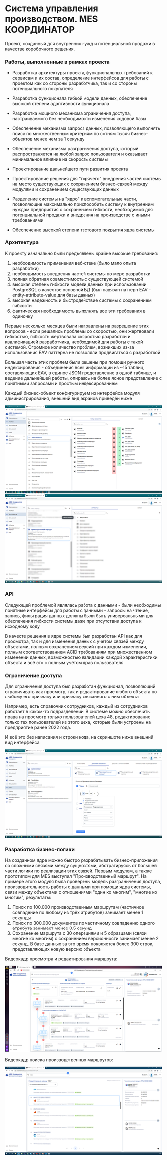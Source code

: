 # Система управления производством. MES КООРДИНАТОР

Проект, созданный для внутренних нужд и потенциальной продажи в качестве коробочного решения.

### Работы, выполненные в рамках проекта

* Разработка архитектуры проекта, функциональных требований к сервисам и их состав, определение интерфейсов для работы с проектом как со стороны разработчика, так и со стороны потенциального покупателя

* Разработка функционала гибкой модели данных, обеспечение высокой степени адаптивности функционала  

* Разработка мощного механизма ограничения доступа, настраиваемого без необходимости изменения кодовой базы

* Обеспечение механизма запроса данных, позволяющего выполнять поиск по множественным критериям по сотням тысяч бизнес-объектов менее чем за 1 секунду

* Обеспечение механизма разграничения доступа, который распространяется на любой запрос пользователя и оказывает минимальное влияние на скорость системы

* Проектирование дальнейшего пути развития проекта

* Проектирование решения для "горячего" внедрения частей системы на место существующих с сохранением бизнес-связей между модулями и сохранением существующих данных

* Разделение системы на "ядро" и вспомогательные части, позволяющие максимально приспособить систему к внутренним нуждам предприятия с сохранением гибкости, необходимой для потенциальной продажи и внедрения на производстве с иными требованиями

* Обеспечение высокой степени тестового покрытия ядра системы

### Архитектура

К проекту изначально были предъявлены крайне высокие требования:
1. необходимость применения веб-стеке (было мало опыта разработки)
2. необходимость внедрения частей системы по мере разработки
3. полная обратная совместимость c существующей системой
4. высокая степень гибкости модели данных при использовании PostgreSQL в качестве основной БД (был навязан паттерн EAV - entity-attribute-value для базы данных)
5. высокая надежность и быстродействие системы с сохранением гибкости
6. фактическая необходимость выполнять все эти требования в одиночку 

Первые несколько месяцев были направлены на разрешение этих вопросов - если решались проблемы со скоростью, они жертвовали гибкостью, гибкость жертвовала скоростью разработки и квалификацией разработчика, необходимой для работы с такой системой. Огромное количество проблем, возникших из-за использования EAV паттерна не позволяли продвигаться с разработкой

Большая часть этих проблем были решены при помощи ручного индексирования - объединения всей информации из ~15 таблиц, составляющих EAV, в единое JSON представление в одной таблице, и ведение дальнейшей работы, опираясь на более ясное представление с понятными запросами и простым индексированием

Каждый бизнес-объект конфигурируем из интерфейса модуля администрирования, внешний вид экранов приведён ниже

![Изображение](./assets/Configurator.Attributes.Edit.PNG)
![Изображение](./assets/Object_types.View.png)

### API

Следующей проблемой являлась работа с данными - были необходимы понятные интерфейсы для работы с данными - запросы на чтение, запись, фильтрация данных должны были быть универсальными для обеспечения гибкости системы даже при отсутствии доступа к исходному коду 

В качесте решения в ядре системы был разработан API как для просмотра, так и для изменения данных с учетом связей между объектами, полным сохранением версий при каждом изменении, полным соответствованием ACID требованиям при множественном изменении данных, возможностью валидации каждой характеристики объекта и всё это с полным учётом прав пользователя 

### Ограничение доступа

Для ограничения доступа был разработан функционал, позволяющий ограничивать как просмотр, так и редактирование любого объекта по любому его признаку или признаку связанного с ним объекта 

Например, есть справочник сотрудников, каждый из сотрудников работает в каком-то подразделении. В системе можно обеспечить права на просмотр только пользователей цеха 48, редактирование только тех пользователей из этого цеха, которые были устроены на предприятие ранее 2022 года.

И всё это без написания и строки кода, на скриншоте ниже внешний вид интерфейса

![Изображение](./assets/Configurator.Roles.Rights.PNG)

### Разработка бизнес-логики

На созданном ядре можно быстро разрабатывать бизнес-приложения со сложными связями между сущностями, абстрагируясь от большей части логики по реализации этих связей. Первым модулем, а также прототипом для MES выступил "Производственный маршрут". На примере этого модуля была проверены модель разграничения доступа, производительность работы с данными при помощи ядра системы, связи между объектами с отношениями "один ко многим", "многие ко многим", результаты:

1. Поиск по 100.000 производственным маршрутам (частичное совпадение по любому из трёх атрибутов) занимает менее 1 секунды
2. Поиск по 300.000 документов по частичному совпадению одного атрибута занимает менее 0.5 секунд
3. Сохранение маршрута с 30 операциями и 5 образцами (связи многие ко многим) с сохранением версионности занимает менее 2 секунд. В базе данных за это время появляется более 300 строк, представляющих новую версию объекта

Видеокадр просмотра и редактирования маршрута:

![Изображение](./assets/Production_route.View.With_links.PNG)

Видеокадр поиска производственных маршрутов:

![Изображение](./assets/Production_route.Search.PNG)
